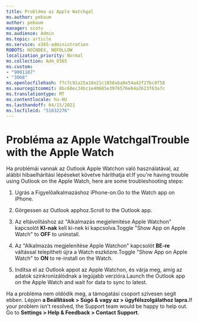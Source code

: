 ```yaml
---
title: Probléma az Apple Watchgal
ms.author: pebaum
author: pebaum
manager: scotv
ms.audience: Admin
ms.topic: article
ms.service: o365-administration
ROBOTS: NOINDEX, NOFOLLOW
localization_priority: Normal
ms.collection: Adm_O365
ms.custom:
- "9001107"
- "3068"
ms.openlocfilehash: f7c7c91a25a18e21c1858aba0e54a42f27bc0f58
ms.sourcegitcommit: 8bc60ec34bc1e40685e3976576e04a2623f63a7c
ms.translationtype: MT
ms.contentlocale: hu-HU
ms.lasthandoff: 04/15/2021
ms.locfileid: "51832276"
---
```

# <a name="trouble-with-the-apple-watch"></a><span data-ttu-id="27530-102">Probléma az Apple Watchgal</span><span class="sxs-lookup"><span data-stu-id="27530-102">Trouble with the Apple Watch</span></span>

<span data-ttu-id="27530-103">Ha problémái vannak az Outlook Apple Watchon való használatával, az alábbi hibaelhárítási lépéseket követve háríthatja el:</span><span class="sxs-lookup"><span data-stu-id="27530-103">If you're having trouble using Outlook on the Apple Watch, here are some troubleshooting steps:</span></span> 

1. <span data-ttu-id="27530-104">Ugrás a Figyelőalkalmazáshoz iPhone-on.</span><span class="sxs-lookup"><span data-stu-id="27530-104">Go to the Watch app on iPhone.</span></span>

2. <span data-ttu-id="27530-105">Görgessen az Outlook apphoz.</span><span class="sxs-lookup"><span data-stu-id="27530-105">Scroll to the Outlook app.</span></span>

3. <span data-ttu-id="27530-106">Az eltávolításhoz az "Alkalmazás megjelenítése Apple Watchon" kapcsolót **KI-nak** kell ki-nek ki kapcsolva.</span><span class="sxs-lookup"><span data-stu-id="27530-106">Toggle "Show App on Apple Watch" to **OFF** to uninstall.</span></span>

4. <span data-ttu-id="27530-107">Az "Alkalmazás megjelenítése Apple Watchon" kapcsolót **BE-re** váltással telepítheti újra a Watch eszközre.</span><span class="sxs-lookup"><span data-stu-id="27530-107">Toggle "Show App on Apple Watch" to **ON** to re-install on the Watch.</span></span>

5. <span data-ttu-id="27530-108">Indítsa el az Outlook appot az Apple Watchon, és várja meg, amíg az adatok szinkronizálódnak a legújabb verzióra.</span><span class="sxs-lookup"><span data-stu-id="27530-108">Launch the Outlook app on the Apple Watch and wait for data to sync to latest.</span></span> 

<span data-ttu-id="27530-109">Ha a probléma nem oldódik meg, a támogatási csoport szívesen segít ebben. Lépjen **a Beállítások > Súgó & vagy az > ügyfélszolgálathoz lapra.**</span><span class="sxs-lookup"><span data-stu-id="27530-109">If your problem isn't resolved, the Support team would be happy to help out. Go to **Settings > Help & Feedback > Contact Support**.</span></span> 